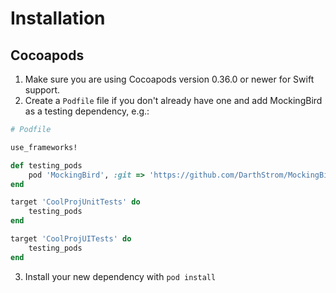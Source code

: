 # Installation

## Cocoapods

1. Make sure you are using Cocoapods version 0.36.0 or newer for Swift support.
2. Create a `Podfile` file if you don't already have one and add MockingBird as a testing dependency, e.g.:
```ruby
# Podfile

use_frameworks!

def testing_pods
    pod 'MockingBird', :git => 'https://github.com/DarthStrom/MockingBird.git'
end

target 'CoolProjUnitTests' do
    testing_pods
end

target 'CoolProjUITests' do
    testing_pods
end
```
3. Install your new dependency with `pod install`
